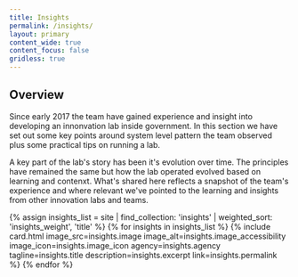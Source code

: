 ```yaml
---
title: Insights
permalink: /insights/
layout: primary
content_wide: true
content_focus: false
gridless: true
---
```


<section class="nz-section background-gray">
   <div class="nz-grid">
    <h2 tabindex="0">Overview</h2>
      <p>Since early 2017 the team have gained experience and insight into developing an innonvation lab inside government. In this section we have set out some key points around system level pattern the team observed plus some practical tips on running a lab.</p>
      <p>A key part of the lab's story has been it's evolution over time. The principles have remained the same but how the lab operated evolved based on learning and contenxt. What's shared here reflects a snapshot of the team's experience and where relevant we've pointed to the learning and insights from other innovation labs and teams.</p>
  </div>

  <div class="nz-grid">
    <section class="nz-section">
      <div class="nz-section-bottom">
        <div class="nz-flex nz-flex-wrap">
          {% assign insights_list = site | find_collection: 'insights' | weighted_sort: 'insights_weight', 'title' %}
          {% for insights in insights_list %}
            {% include card.html
            image_src=insights.image
            image_alt=insights.image_accessibility
            image_icon=insights.image_icon
            agency=insights.agency
            tagline=insights.title
            description=insights.excerpt
            link=insights.permalink
            %}
          {% endfor %}
        </div>
      </div>
    </section>
  </div>
</section>
